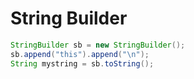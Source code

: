# String Builder
```java
StringBuilder sb = new StringBuilder();
sb.append("this").append("\n");
String mystring = sb.toString();
```
